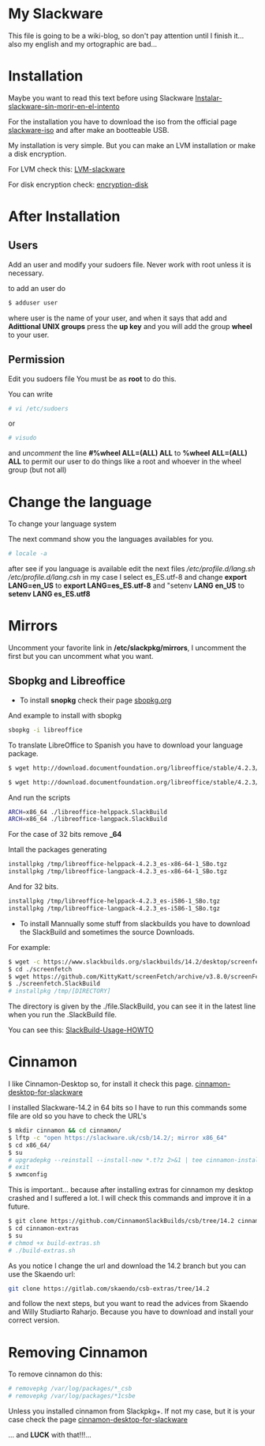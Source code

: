 # My Slackware

This file is going to be a wiki-blog, so don't pay attention until 
I finish it... also my english and my ortographic are bad...

# Installation

Maybe you want to read this text before using Slackware [Instalar-slackware-sin-morir-en-el-intento](https://www.ochobitshacenunbyte.com/2015/11/18/instalar-slackware-sin-morir-intento/
)

For the installation you have to download the iso from the official page
[slackware-iso](https://mirrors.slackware.com/slackware/slackware-iso/
)
and after make an bootteable USB.

My installation is very simple. But you can make an LVM installation or make
a disk encryption.

For LVM check this: [LVM-slackware](http://www.slackware.com/~alien/archive/13.1/README_LVM.TXT)

For disk encryption check: [encryption-disk](https://blog.darknedgy.net/technology/2014/07/27/1/)

# After Installation

## Users 

Add an user and modify your sudoers file. Never work with root unless it is necessary.

to add an user do
```bash
$ adduser user
```

where user is the name of your user, and when it says that add and
**Adittional UNIX groups** press the **up key** and you will add
the group **wheel** to your user.

## Permission

Edit you sudoers file
You must be as **root** to do this.

You can write 
```bash
# vi /etc/sudoers
```

or
```bash
# visudo
```

and *uncomment* the line **#%wheel ALL=(ALL) ALL** to 
**%wheel ALL=(ALL) ALL** to permit our user
to do things like a root and whoever in the wheel group (but not all)

# Change the language

To change your language system 

The next command show you the languages availables for you.
```bash
# locale -a
```

after see if you language is available edit the next files
*/etc/profile.d/lang.sh* 
*/etc/profile.d/lang.csh*
in my case I select es\_ES.utf-8
and change **export LANG=en_US** to **export LANG=es_ES.utf-8**
and "setenv **LANG en_US** to **setenv LANG es_ES.utf8** 

# Mirrors

Uncomment your favorite link in **/etc/slackpkg/mirrors**, 
I uncomment the first but you can 
uncomment what you want.


## Sbopkg and Libreoffice

- To install **snopkg** check their page [sbopkg.org](https://sbopkg.org/downloads.php)

And example to install with sbopkg

```bash
sbopkg -i libreoffice
```

To translate LibreOffice to Spanish you have to download your 
language package.

```bash
$ wget http://download.documentfoundation.org/libreoffice/stable/4.2.3/rpm/x86_64/LibreOffice_4.2.3_Linux_x86-64_rpm_helppack_es.tar.gz

$ wget http://download.documentfoundation.org/libreoffice/stable/4.2.3/rpm/x86_64/LibreOffice_4.2.3_Linux_x86-64_rpm_langpack_es.tar.gz
```

And run the scripts

```bash
ARCH=x86_64 ./libreoffice-helppack.SlackBuild
ARCH=x86_64 ./libreoffice-langpack.SlackBuild
```

For the case of 32 bits remove **_64**

Intall the packages generating

```bash
installpkg /tmp/libreoffice-helppack-4.2.3_es-x86-64-1_SBo.tgz
installpkg /tmp/libreoffice-langpack-4.2.3_es-x86-64-1_SBo.tgz
```

And for 32 bits.

```bash
installpkg /tmp/libreoffice-helppack-4.2.3_es-i586-1_SBo.tgz
installpkg /tmp/libreoffice-langpack-4.2.3_es-i586-1_SBo.tgz
```

- To install Mannually some stuff from slackbuilds you have to download the 
SlackBuild and sometimes the source Downloads.

For example:

```bash
$ wget -c https://www.slackbuilds.org/slackbuilds/14.2/desktop/screenfetch.tar.gz -O screenfetch
$ cd ./screenfetch
$ wget https://github.com/KittyKatt/screenFetch/archive/v3.8.0/screenFetch-3.8.0.tar.gz
$ ./screenfetch.SlackBuild
# installpkg /tmp/[DIRECTORY]
```

The directory is given by the ./file.SlackBuild, you can see it in the latest line
when you run the .SlackBuild file.

You can see this: [SlackBuild-Usage-HOWTO](https://slackbuilds.org/howto/)

# Cinnamon

I like Cinnamon-Desktop so, for install it check this page.
[cinnamon-desktop-for-slackware](https://edpsblog.wordpress.com/2017/11/04/how-to-cinnamon-no-slackware/)

I installed Slackware-14.2 in 64 bits so I have to run this commands
some file are old so you have to check the URL's 

```bash
$ mkdir cinnamon && cd cinnamon/
$ lftp -c "open https://slackware.uk/csb/14.2/; mirror x86_64"
$ cd x86_64/
$ su
# upgradepkg --reinstall --install-new *.t?z 2>&1 | tee cinnamon-install.log
# exit
$ xwmconfig
``` 

This is important... because after installing extras for cinnamon my 
desktop crashed and I suffered a lot.
I will check this commands and improve it in a future.

```bash
$ git clone https://github.com/CinnamonSlackBuilds/csb/tree/14.2 cinnamon-extras
$ cd cinnamon-extras
$ su
# chmod +x build-extras.sh
# ./build-extras.sh
```

As you notice I change the url and download the 14.2 branch
but you can use the Skaendo url:

```bash
git clone https://gitlab.com/skaendo/csb-extras/tree/14.2 
```

and follow the next steps, but you want to read the advices from Skaendo
and Willy Studiarto Raharjo. Because you have to download and install your
correct version.

# Removing Cinnamon

To remove cinnamon do this:

```bash
# removepkg /var/log/packages/*_csb
# removepkg /var/log/packages/*1csbe
``` 

Unless you installed cinnamon from Slackpkg+. If not my case, but it is your case check the page 
[cinnamon-desktop-for-slackware](https://edpsblog.wordpress.com/2017/11/04/how-to-cinnamon-no-slackware/)

... and **LUCK** with that!!!...

